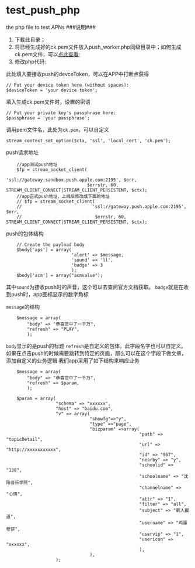 # test_push_php
the php file to test APNs
###说明###
1. 下载此目录；
2. 将已经生成好的ck.pem文件放入push_worker.php同级目录中；如何生成ck.pem文件，可以[点此查看](http://www.jianshu.com/p/68827590e29a);
3. 修改php代码:

此处填入要接收push的devceToken，可以在APP中打断点获得
```
// Put your device token here (without spaces):
$deviceToken = 'your device token';
```
填入生成ck.pem文件时，设置的密语
```
// Put your private key's passphrase here:
$passphrase = 'your passphrase';
```
调用pem文件名，此处为`ck.pem`，可以自定义
```
stream_context_set_option($ctx, 'ssl', 'local_cert', 'ck.pem');
```
push请求地址
```
    //app测试push地址
    $fp = stream_socket_client(
                               'ssl://gateway.sandbox.push.apple.com:2195', $err,
                               $errstr, 60, STREAM_CLIENT_CONNECT|STREAM_CLIENT_PERSISTENT, $ctx);
    //app正式push地址，上线后修改成下面的地址
    // $fp = stream_socket_client(
    //                           'ssl://gateway.push.apple.com:2195', $err,
    //                            $errstr, 60, STREAM_CLIENT_CONNECT|STREAM_CLIENT_PERSISTENT, $ctx);
```
push的包体结构
```
    // Create the payload body
    $body['aps'] = array(
                         'alert' => $message,
                         'sound' => 'll',
                         'badge' => 3
                         );
    $body['acm'] = array("acmvalue");
```
其中`sound`为接收push时的声音，这个可以去查阅官方文档获取。
`badge`就是在收到push时，app图标显示的数字角标

`message`的结构
```
    $message = array(
        "body" => "恭喜您中了一千万",
        "refresh" => "PLAY",
        );
```
`body`显示的是push的标题
`refresh`是自定义的包体，此字段名字也可以自定义。如果在点击push的时候需要跳转到特定的页面，那么可以在这个字段下做文章，添加自定义的业务逻辑
我们app采用了如下结构来响应业务
```
    $message = array(
        "body" => "恭喜您中了一千万",
        "refresh" => $param,
        );
        
    $param = array(
                   "schema" => "xxxxxx",
                   "host" => "baidu.com",
                   "v" => array(
                                "showfg"=>"y",
                                "type" =>"page",
                                "bizparam" =>array(
                                                   "path" => "topicDetail",
                                                   "url" => "http://xxxxxxxxxxx",
                                                   "id" => "967",
                                                   "nearby" => "y",
                                                   "schoolid" => "138",
                                                   "schoolname" => "沈阳音乐学院",
                                                   "channelname" => "心情",
                                                   "attr" => "1",
                                                   "filter" => "all",
                                                   "subject" => "新人报道",
                                                   "username" => "鸡蛋卷饼",
                                                   "uservip" => "1",
                                                   "usericon" => "xxxxxx",
                                                   ),
                                ),
                   );
```
